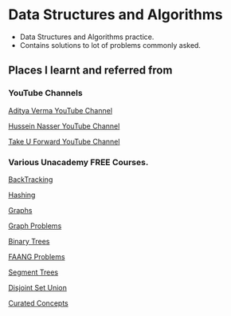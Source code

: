 # Data Structures and Algorithms

- Data Structures and Algorithms practice.
- Contains solutions to lot of problems commonly asked.

## Places I learnt and referred from

### YouTube Channels

[Aditya Verma YouTube Channel](https://www.youtube.com/c/AdityaVermaTheProgrammingLord)

[Hussein Nasser YouTube Channel](https://www.youtube.com/c/HusseinNasser-software-engineering/playlists)

[Take U Forward YouTube Channel](https://www.youtube.com/channel/UCJskGeByzRRSvmOyZOz61ig/playlists)

### Various Unacademy FREE Courses.


[BackTracking](https://unacademy.com/a/free-course-on-backtracking)

[Hashing](https://unacademy.com/a/free-course-on-hashing)

[Graphs](https://unacademy.com/a/course-on-graphs)

[Graph Problems](https://unacademy.com/a/free-course-on-graph-interview-problems)

[Binary Trees](https://unacademy.com/a/free-course-on-binary-trees)

[FAANG Problems](https://www.unacademy.com/a/free-course-on-faang-interview-problems)

[Segment Trees](https://unacademy.com/a/free-course-on-segment-trees)

[Disjoint Set Union](https://unacademy.com/a/disjoint-set-union)

[Curated Concepts](https://www.unacademy.com/a/curated-classes-on-competitive-programming-by-sanket)

